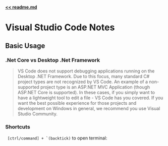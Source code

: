 #### [<< readme.md](README.md) 
# Visual Studio Code Notes

## Basic Usage

### .Net Core vs Desktop .Net Framework

> VS Code does not support debugging applications running on the Desktop .NET Framework.
> Due to this focus, many standard C# project types are not recognized by VS Code. 
> An example of a non-supported project type is an ASP.NET MVC Application (though 
> ASP.NET Core is supported). In these cases, if you simply want to have a lightweight 
> tool to edit a file - VS Code has you covered. If you want the best possible experience 
> for those projects and development on Windows in general, we recommend you use Visual 
> Studio Community.

### Shortcuts

`` [ctrl/command] + `(backtick)`` to open terminal: 
